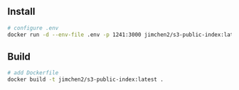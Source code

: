 
## Install 
```sh
# configure .env
docker run -d --env-file .env -p 1241:3000 jimchen2/s3-public-index:latest
```

## Build

```sh
# add Dockerfile
docker build -t jimchen2/s3-public-index:latest .
```


    
